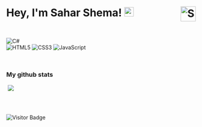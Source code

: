 
# Hey, I'm Sahar Shema! <img src="https://media.giphy.com/media/hvRJCLFzcasrR4ia7z/giphy.gif" width="25px"><a href="https://www.linkedin.com/in/saharshema"  target="_blank"> <img align="right" alt="Sahar's LinkedIN" width="40px" src="https://raw.githubusercontent.com/peterthehan/peterthehan/master/assets/linkedin.svg" /></a>

</br>

![C#](https://img.shields.io/badge/c%23-%23239120.svg?style=for-the-badge&logo=c-sharp&logoColor=white)
</br>
![HTML5](https://img.shields.io/badge/html5-%23E34F26.svg?style=for-the-badge&logo=html5&logoColor=white)
![CSS3](https://img.shields.io/badge/css3-%231572B6.svg?style=for-the-badge&logo=css3&logoColor=white)
![JavaScript](https://img.shields.io/badge/javascript-%23323330.svg?style=for-the-badge&logo=javascript&logoColor=%23F7DF1E)




</br>

### My github stats
<p>
   &nbsp;<img align="center" src="https://github-readme-stats.vercel.app/api?username=xsahar170x&&show_icons=true&title_color=ffffff&icon_color=00ff00&text_color=ffffff&bg_color=151515" /></p>




</br>
</br>

  ![Visitor Badge](https://visitor-badge.laobi.icu/badge?page_id=saharshema) 


<!--
**xsahar170x/xsahar170x** is a ✨ _special_ ✨ repository because its `README.md` (this file) appears on your GitHub profile.

Here are some ideas to get you started:

- 🔭 I’m currently working on ...
- 🌱 I’m currently learning ...
- 👯 I’m looking to collaborate on ...
- 🤔 I’m looking for help with ...
- 💬 Ask me about ...
- 📫 How to reach me: ...
- 😄 Pronouns: ...
- ⚡ Fun fact: ...
-->
